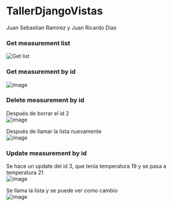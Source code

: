 # TallerDjangoVistas
Juan Sebastian Ramirez
y Juan Ricardo Dias <br />

### Get measurement list <br />
![Get list](https://user-images.githubusercontent.com/69643776/131774536-a910a7d6-c24d-486b-bf17-60f1b0ff8784.png)

### Get measurement by id <br />
![image](https://user-images.githubusercontent.com/69643776/131774813-a6c639e6-bb9e-4aa4-abb9-91cc9502920a.png)

### Delete measurement by id <br />
Después de borrar el id 2 <br />
![image](https://user-images.githubusercontent.com/69643776/131774954-749676e8-98b4-4853-be28-d85a72b70a5a.png)

Después de llamar la lista nuevamente <br />
![image](https://user-images.githubusercontent.com/69643776/131775040-f95181ee-100d-4067-ac21-3b439e6e763f.png)

### Update measurement by id <br />
Se hace un update del id 3, que tenía temperatura 19 y se pasa a temperatura 21<br />
![image](https://user-images.githubusercontent.com/69643776/131775179-331dae70-12e8-4871-8746-5a47729a77b9.png)

Se llama la lista y se puede ver como cambio<br />
![image](https://user-images.githubusercontent.com/69643776/131775385-49cf776d-41bb-40af-b7ba-b87197e4bf1f.png)

